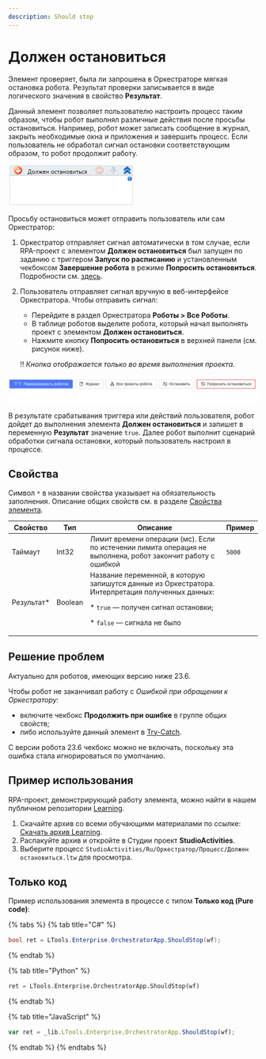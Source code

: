 ```yaml
---
description: Should stop
---
```


# Должен остановиться

Элемент проверяет, была ли запрошена в Оркестраторе мягкая остановка робота. Результат проверки записывается в виде логического значения в свойство **Результат**. 

Данный элемент позволяет пользователю настроить процесс таким образом, чтобы робот выполнял различные действия после просьбы остановиться. Например, робот может записать сообщение в журнал, закрыть необходимые окна и приложения и завершить процесс. Если пользователь не обработал сигнал остановки соответствующим образом, то робот продолжит работу. 


![](<../../../../.gitbook/assets/image (282).png>)

Просьбу остановиться может отправить пользователь или сам Оркестратор:
1. Оркестратор отправляет сигнал автоматически в том случае, если RPA-проект с элементом **Должен остановиться** был запущен по заданию с триггером **Запуск по расписанию** и установленным чекбоксом **Завершение робота** в режиме **Попросить остановиться**. Подробности см. [здесь](https://docs.primo-rpa.ru/primo-rpa/orchestrator/basics/tasks#1.-zapusk-po-raspisaniyu).
2. Пользователь отправляет сигнал вручную в веб-интерфейсе Оркестратора. Чтобы отправить сигнал:
   * Перейдите в раздел Оркестратора **Роботы  > Все Роботы**.
   * В таблице роботов выделите робота, который начал выполнять проект с элементом **Должен остановиться**.
   * Нажмите кнопку **Попросить остановиться** в верхней панели (см. рисунок ниже).

   :bangbang: *Кнопка отображается только во время выполнения проекта.*

 ![](<../../../../.gitbook/assets/ask to stop-2.png>)

В результате срабатывания триггера или действий пользователя, робот дойдет до выполнения элемента **Должен остановиться** и запишет в переменную **Результат** значение `true`. Далее робот выполнит сценарий обработки сигнала остановки, который пользователь настроил в процессе.


## Свойства
Символ `*` в названии свойства указывает на обязательность заполнения. Описание общих свойств см. в разделе [Свойства элемента](https://docs.primo-rpa.ru/primo-rpa/primo-studio/process/elements#svoistva-elementa).

| Свойство    | Тип     | Описание                                  |  Пример         | 
| ----------- | ------- | ----------------------------------------- | --------------- | 
| Таймаут     | Int32   | Лимит времени операции (мс). Если по истечении лимита операция не выполнена, робот закончит работу с ошибкой | `5000`  |  
| Результат\* | Boolean | Название переменной, в которую запишутся данные из Оркестратора. Интерпретация полученных данных: <p> * `true` — получен сигнал остановки; </p> <p> * `false` — сигнала не было </p> |  | 


## Решение проблем
Актуально для роботов, имеющих версию ниже 23.6.

Чтобы робот не заканчивал работу с *Ошибкой при обращении к Оркестратору*:
- включите чекбокс **Продолжить при ошибке** в группе общих свойств;
- либо используйте данный элемент в [Try-Catch](https://docs.primo-rpa.ru/primo-rpa/g_elements/el_basic/els_logic/el_logic_trycatch). 
 
С версии робота 23.6 чекбокс можно не включать, поскольку эта ошибка стала игнорироваться по умолчанию.


## Пример использования

RPA-проект, демонстрирующий работу элемента, можно найти в нашем публичном репозитории [Learning](https://github.com/PrimoRPA/Learning).

1. Скачайте архив со всеми обучающими материалами по ссылке: [Скачать архив Learning](https://github.com/PrimoRPA/Learning/archive/refs/heads/master.zip).
2. Распакуйте архив и откройте в Студии проект **StudioActivities**.
3. Выберите процесс `StudioActivities/Ru/Оркестратор/Процесс/Должен остановиться.ltw` для просмотра.

## Только код
Пример использования элемента в процессе с типом **Только код (Pure code)**:

{% tabs %}
{% tab title="C#" %}
```csharp
bool ret = LTools.Enterprise.OrchestratorApp.ShouldStop(wf);
```
{% endtab %}

{% tab title="Python" %}
```python
ret = LTools.Enterprise.OrchestratorApp.ShouldStop(wf)
```
{% endtab %}

{% tab title="JavaScript" %}
```javascript
var ret = _lib.LTools.Enterprise.OrchestratorApp.ShouldStop(wf);
```
{% endtab %}
{% endtabs %}

